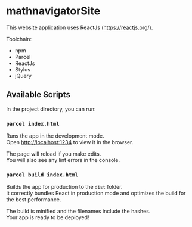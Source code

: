 # mathnavigatorSite

This website application uses ReactJs (https://reactjs.org/).

Toolchain:
 - npm
 - Parcel
 - ReactJs
 - Stylus
 - jQuery

 ## Available Scripts

 In the project directory, you can run:

 ### `parcel index.html`

Runs the app in the development mode.<br>
Open [http://localhost:1234](http://localhost:1234) to view it in the browser.

The page will reload if you make edits.<br>
You will also see any lint errors in the console.

### `parcel build index.html`

Builds the app for production to the `dist` folder.<br>
It correctly bundles React in production mode and optimizes the build for the best performance.

The build is minified and the filenames include the hashes.<br>
Your app is ready to be deployed!
